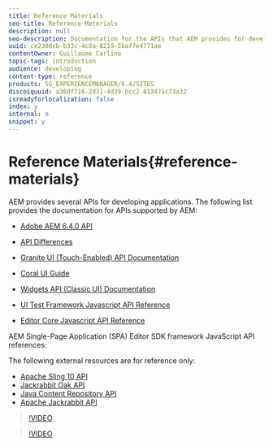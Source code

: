 ```yaml
---
title: Reference Materials
seo-title: Reference Materials
description: null
seo-description: Documentation for the APIs that AEM provides for developing applications
uuid: ce230dcb-b33c-4c0a-8219-5baf7e4771ae
contentOwner: Guillaume Carlino
topic-tags: introduction
audience: developing
content-type: reference
products: SG_EXPERIENCEMANAGER/6.4/SITES
discoiquuid: a36df716-2d31-4d39-bcc2-813471c73a32
isreadyforlocalization: false
index: y
internal: n
snippet: y
---
```


# Reference Materials{#reference-materials}

AEM provides several APIs for developing applications. The following list provides the documentation for APIs supported by AEM:

* [Adobe AEM 6.4.0 API](/developing/using/reference-materials/javadoc/index)  

* [API Differences](/developing/using/reference-materials/diff-previous/changes)  

* [Granite UI (Touch-Enabled) API Documentation](/developing/using/reference-materials/granite-ui/api/index)  

* [Coral UI Guide](/developing/using/reference-materials/coral-ui/coralui3/index)  

* [Widgets API (Classic UI) Documentation](/developing/using/reference-materials/widgets-api/index)  

* [UI Test Framework Javascript API Reference](/developing/using/reference-materials/test-api/index)  

* [Editor Core Javascript API Reference](/developing/using/reference-materials/jsdoc/ui-touch/editor-core/index)

AEM Single-Page Application (SPA) Editor SDK framework JavaScript API references:

The following external resources are for reference only:

* [Apache Sling 10 API](https://sling.apache.org/apidocs/sling10/)
* [Jackrabbit Oak API](http://jackrabbit.apache.org/oak/docs/oak_api/overview.html)
* [Java Content Repository API](http://www.day.com/maven/javax.jcr/javadocs/jcr-2.0/)
* [Apache Jackrabbit API](http://jackrabbit.apache.org/api)

>[!VIDEO](https://vimeo.com/)

>[!VIDEO](https://vimeo.com/)
